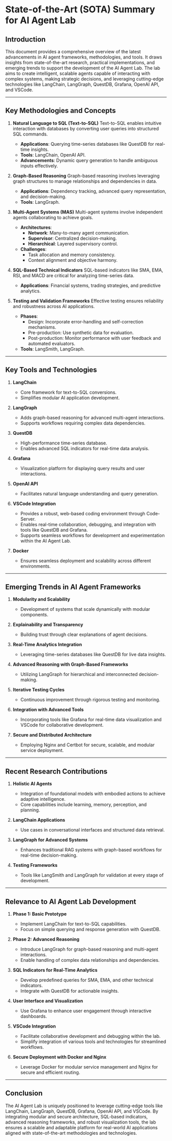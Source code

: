 # State-of-the-Art (SOTA) Summary for AI Agent Lab

## **Introduction**

This document provides a comprehensive overview of the latest advancements in AI agent frameworks, methodologies, and tools. It draws insights from state-of-the-art research, practical implementations, and emerging trends to support the development of the AI Agent Lab. The lab aims to create intelligent, scalable agents capable of interacting with complex systems, making strategic decisions, and leveraging cutting-edge technologies like LangChain, LangGraph, QuestDB, Grafana, OpenAI API, and VSCode.

---

## Key Methodologies and Concepts

1. **Natural Language to SQL (Text-to-SQL)**
   Text-to-SQL enables intuitive interaction with databases by converting user queries into structured SQL commands.
   - **Applications**: Querying time-series databases like QuestDB for real-time insights.
   - **Tools**: LangChain, OpenAI API.
   - **Advancements**: Dynamic query generation to handle ambiguous inputs effectively.

2. **Graph-Based Reasoning**
   Graph-based reasoning involves leveraging graph structures to manage relationships and dependencies in data.
   - **Applications**: Dependency tracking, advanced query representation, and decision-making.
   - **Tools**: LangGraph.

3. **Multi-Agent Systems (MAS)**
   Multi-agent systems involve independent agents collaborating to achieve goals.
   - **Architectures**:
     - **Network**: Many-to-many agent communication.
     - **Supervisor**: Centralized decision-making.
     - **Hierarchical**: Layered supervisory control.
   - **Challenges**:
     - Task allocation and memory consistency.
     - Context alignment and objective harmony.

4. **SQL-Based Technical Indicators**
   SQL-based indicators like SMA, EMA, RSI, and MACD are critical for analyzing time-series data.
   - **Applications**: Financial systems, trading strategies, and predictive analytics.

5. **Testing and Validation Frameworks**
   Effective testing ensures reliability and robustness across AI applications.
   - **Phases**:
     - Design: Incorporate error-handling and self-correction mechanisms.
     - Pre-production: Use synthetic data for evaluation.
     - Post-production: Monitor performance with user feedback and automated evaluators.
   - **Tools**: LangSmith, LangGraph.

---

## Key Tools and Technologies

1. **LangChain**
   - Core framework for text-to-SQL conversions.
   - Simplifies modular AI application development.

2. **LangGraph**
   - Adds graph-based reasoning for advanced multi-agent interactions.
   - Supports workflows requiring complex data dependencies.

3. **QuestDB**
   - High-performance time-series database.
   - Enables advanced SQL indicators for real-time data analysis.

4. **Grafana**
   - Visualization platform for displaying query results and user interactions.

5. **OpenAI API**
   - Facilitates natural language understanding and query generation.

6. **VSCode Integration**
   - Provides a robust, web-based coding environment through Code-Server.
   - Enables real-time collaboration, debugging, and integration with tools like QuestDB and Grafana.
   - Supports seamless workflows for development and experimentation within the AI Agent Lab.

7. **Docker**
   - Ensures seamless deployment and scalability across different environments.

---

## Emerging Trends in AI Agent Frameworks

1. **Modularity and Scalability**
   - Development of systems that scale dynamically with modular components.

2. **Explainability and Transparency**
   - Building trust through clear explanations of agent decisions.

3. **Real-Time Analytics Integration**
   - Leveraging time-series databases like QuestDB for live data insights.

4. **Advanced Reasoning with Graph-Based Frameworks**
   - Utilizing LangGraph for hierarchical and interconnected decision-making.

5. **Iterative Testing Cycles**
   - Continuous improvement through rigorous testing and monitoring.

6. **Integration with Advanced Tools**
   - Incorporating tools like Grafana for real-time data visualization and VSCode for collaborative development.

7. **Secure and Distributed Architecture**
   - Employing Nginx and Certbot for secure, scalable, and modular service deployment.

---

## Recent Research Contributions

1. **Holistic AI Agents**
   - Integration of foundational models with embodied actions to achieve adaptive intelligence.
   - Core capabilities include learning, memory, perception, and planning.

2. **LangChain Applications**
   - Use cases in conversational interfaces and structured data retrieval.

3. **LangGraph for Advanced Systems**
   - Enhances traditional RAG systems with graph-based workflows for real-time decision-making.

4. **Testing Frameworks**
   - Tools like LangSmith and LangGraph for validation at every stage of development.

---

## Relevance to AI Agent Lab Development

1. **Phase 1: Basic Prototype**
   - Implement LangChain for text-to-SQL capabilities.
   - Focus on simple querying and response generation with QuestDB.

2. **Phase 2: Advanced Reasoning**
   - Introduce LangGraph for graph-based reasoning and multi-agent interactions.
   - Enable handling of complex data relationships and dependencies.

3. **SQL Indicators for Real-Time Analytics**
   - Develop predefined queries for SMA, EMA, and other technical indicators.
   - Integrate with QuestDB for actionable insights.

4. **User Interface and Visualization**
   - Use Grafana to enhance user engagement through interactive dashboards.

5. **VSCode Integration**
   - Facilitate collaborative development and debugging within the lab.
   - Simplify integration of various tools and technologies for streamlined workflows.

6. **Secure Deployment with Docker and Nginx**
   - Leverage Docker for modular service management and Nginx for secure and efficient routing.

---

## Conclusion

The AI Agent Lab is uniquely positioned to leverage cutting-edge tools like LangChain, LangGraph, QuestDB, Grafana, OpenAI API, and VSCode. By integrating modular and secure architecture, SQL-based indicators, advanced reasoning frameworks, and robust visualization tools, the lab ensures a scalable and adaptable platform for real-world AI applications aligned with state-of-the-art methodologies and technologies.
